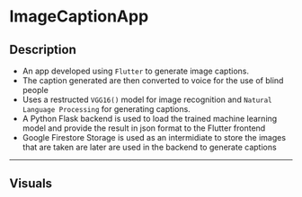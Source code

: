 # ImageCaptionApp

## Description
* An app developed using `Flutter` to generate image captions.
* The caption generated are then converted to voice for the use of blind people
* Uses a restructed `VGG16()` model for image recognition and `Natural Language Processing` for generating captions.
* A Python Flask backend is used to load the trained machine learning model and provide the result in json format to the Flutter frontend
* Google Firestore Storage is used as an intermidiate to store the images that are taken are later are used in the backend to generate captions

---

## Visuals








